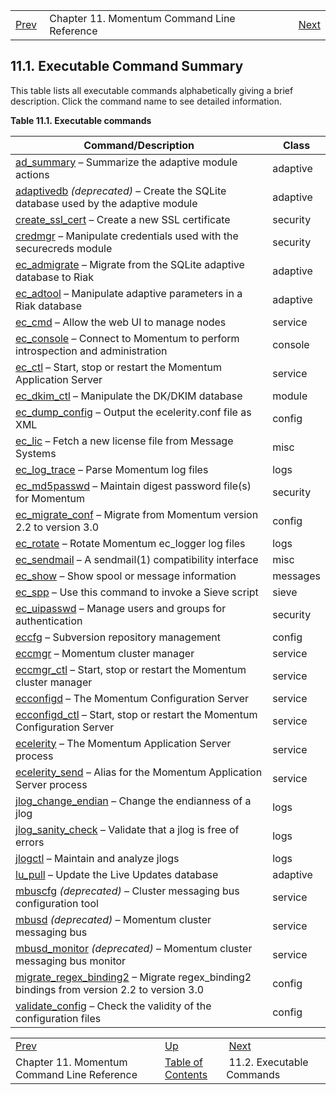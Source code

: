 |     |     |     |
| --- | --- | --- |
| [Prev](exe)  | Chapter 11. Momentum Command Line Reference |  [Next](exe.commands.details.php) |

## 11.1. Executable Command Summary

This table lists all executable commands alphabetically giving a brief description. Click the command name to see detailed information.

<a name="executables-table"></a>

**Table 11.1. Executable commands**

| Command/Description | Class |
| --- | --- |
| [ad_summary](executable.ad_summary "ad_summary") – Summarize the adaptive module actions | adaptive |
| [adaptivedb](executable.adaptivedb "adaptivedb") *(deprecated)* – Create the SQLite database used by the adaptive module | adaptive |
| [create_ssl_cert](executable.create_ssl_cert "create_ssl_cert") – Create a new SSL certificate | security |
| [credmgr](executable.credmgr "credmgr") – Manipulate credentials used with the securecreds module | security |
| [ec_admigrate](executable.ec_admigrate "ec_admigrate") – Migrate from the SQLite adaptive database to Riak | adaptive |
| [ec_adtool](executable.ec_adtool "ec_adtool") – Manipulate adaptive parameters in a Riak database | adaptive |
| [ec_cmd](executable.ec_cmd "ec_cmd") – Allow the web UI to manage nodes | service |
| [ec_console](executable.ec_console "ec_console") – Connect to Momentum to perform introspection and administration | console |
| [ec_ctl](executable.ec_ctl "ec_ctl") – Start, stop or restart the Momentum Application Server | service |
| [ec_dkim_ctl](executable.ec_dkim_ctl "ec_dkim_ctl") – Manipulate the DK/DKIM database | module |
| [ec_dump_config](executable.ec_dump_config "ec_dump_config") – Output the ecelerity.conf file as XML | config |
| [ec_lic](executable.ec_lic "ec_lic") – Fetch a new license file from Message Systems | misc |
| [ec_log_trace](executable.ec_log_trace "ec_log_trace") – Parse Momentum log files | logs |
| [ec_md5passwd](executable.ec_md5passwd "ec_md5passwd") – Maintain digest password file(s) for Momentum | security |
| [ec_migrate_conf](executable.ec_migrate_conf "ec_migrate_conf") – Migrate from Momentum version 2.2 to version 3.0 | config |
| [ec_rotate](executable.ec_rotate "ec_rotate") – Rotate Momentum ec_logger log files | logs |
| [ec_sendmail](executable.ec_sendmail "ec_sendmail") – A sendmail(1) compatibility interface | misc |
| [ec_show](executable.ec_show "ec_show") – Show spool or message information | messages |
| [ec_spp](executable.ec_spp "ec_spp") – Use this command to invoke a Sieve script | sieve |
| [ec_uipasswd](executable.ec_uipasswd "ec_uipasswd") – Manage users and groups for authentication | security |
| [eccfg](executable.eccfg "eccfg") – Subversion repository management | config |
| [eccmgr](executable.eccmgr "eccmgr") – Momentum cluster manager | service |
| [eccmgr_ctl](executable.eccmgr_ctl "eccmgr_ctl") – Start, stop or restart the Momentum cluster manager | service |
| [ecconfigd](executable.ecconfigd "ecconfigd") – The Momentum Configuration Server | service |
| [ecconfigd_ctl](executable.ecconfigd_ctl "ecconfigd_ctl") – Start, stop or restart the Momentum Configuration Server | service |
| [ecelerity](executable.ecelerity "ecelerity") – The Momentum Application Server process | service |
| [ecelerity_send](executable.ecelerity "ecelerity") – Alias for the Momentum Application Server process | service |
| [jlog_change_endian](executable.jlog_change_endian "jlog_change_endian") – Change the endianness of a jlog | logs |
| [jlog_sanity_check](executable.jlog_sanity_check "jlog_sanity_check") – Validate that a jlog is free of errors | logs |
| [jlogctl](executable.jlogctl "jlogctl") – Maintain and analyze jlogs | logs |
| [lu_pull](executable.lu_pull "lu_pull") – Update the Live Updates database | adaptive |
| [mbuscfg](executable.mbuscfg "mbuscfg") *(deprecated)* – Cluster messaging bus configuration tool | service |
| [mbusd](executable.mbusd "mbusd") *(deprecated)* – Momentum cluster messaging bus | service |
| [mbusd_monitor](executable.mbusd_monitor "mbusd_monitor") *(deprecated)* – Momentum cluster messaging bus monitor | service |
| [migrate_regex_binding2](executable.migrate_regex_binding2 "migrate_regex_binding2") – Migrate regex_binding2 bindings from version 2.2 to version 3.0 | config |
| [validate_config](executable.validate_config "validate_config") – Check the validity of the configuration files | config |

|     |     |     |
| --- | --- | --- |
| [Prev](exe)  | [Up](exe.php) |  [Next](exe.commands.details.php) |
| Chapter 11. Momentum Command Line Reference  | [Table of Contents](index) |  11.2. Executable Commands |
